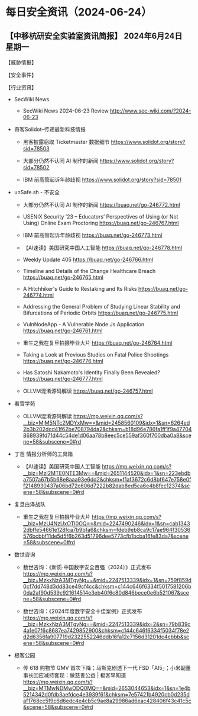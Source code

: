 # 每日安全资讯（2024-06-24）

【中移杭研安全实验室资讯简报】
2024年6月24日 星期一
---------------------------
【威胁情报】

【安全事件】

【行业资讯】

- SecWiki News
  - SecWiki News 2024-06-23 Review
http://www.sec-wiki.com/?2024-06-23

- 奇客Solidot–传递最新科技情报
  - 黑客披露窃取 Ticketmaster 数据细节
https://www.solidot.org/story?sid=78503

  - 大部分仍然不认同 AI 制作的新闻
https://www.solidot.org/story?sid=78502

  - IBM 前高管起诉年龄歧视
https://www.solidot.org/story?sid=78501

- unSafe.sh - 不安全
  - 大部分仍然不认同 AI 制作的新闻
https://buaq.net/go-246772.html

  - USENIX Security ’23 – Educators’ Perspectives of Using (or Not Using) Online Exam Proctoring
https://buaq.net/go-246767.html

  - IBM 前高管起诉年龄歧视
https://buaq.net/go-246773.html

  - 【AI速读】美国研究中国人工智能
https://buaq.net/go-246778.html

  - Weekly Update 405
https://buaq.net/go-246766.html

  - Timeline and Details of the Change Healthcare Breach
https://buaq.net/go-246765.html

  - A Hitchhiker's Guide to Restaking and Its Risks
https://buaq.net/go-246774.html

  - Addressing the General Problem of Studying Linear Stability and Bifurcations of Periodic Orbits
https://buaq.net/go-246775.html

  - VulnNodeApp - A Vulnerable Node.Js Application
https://buaq.net/go-246761.html

  - 重生之我在复旦拍摄毕业大片
https://buaq.net/go-246764.html

  - Taking a Look at Previous Studies on Fatal Police Shootings
https://buaq.net/go-246776.html

  - Has Satoshi Nakamoto's Identity Finally Been Revealed?
https://buaq.net/go-246777.html

  - OLLVM混淆源码解读
https://buaq.net/go-246757.html

- 看雪学苑
  - OLLVM混淆源码解读
https://mp.weixin.qq.com/s?__biz=MjM5NTc2MDYxMw==&mid=2458560109&idx=1&sn=6264ed2b3b202dcd41f62be708794da2&chksm=b18d96e786fa1ff1f9a47704868939fd71d44c54de1d06aa78b8eec5ce559af360f700dba0a8&scene=58&subscene=0#rd

- 丁爸 情报分析师的工具箱
  - 【AI速读】美国研究中国人工智能
https://mp.weixin.qq.com/s?__biz=MzI2MTE0NTE3Mw==&mid=2651144520&idx=1&sn=223ebdba7507a67b5b68e8aaa93e6dd2&chksm=f1af3672c6d8bf647e758e0ff2148930437a06bd72c606d7222b82dab8ed5ca6e4b8fec12374&scene=58&subscene=0#rd

- 复旦白泽战队
  - 重生之我在复旦拍摄毕业大片
https://mp.weixin.qq.com/s?__biz=MzU4NzUxOTI0OQ==&mid=2247490246&idx=1&sn=cab13432dbffe54661e128fca7b9bfa6&chksm=fdeb9eb8ca9c17ae964f30536576bcbbf11de5d5f6b263d51796dee5773cfb1bcba16fe83da7&scene=58&subscene=0#rd

- 数世咨询
  - 数世咨询：《新质·中国数字安全百强（2024）》正式发布
https://mp.weixin.qq.com/s?__biz=MzkxNzA3MTgyNg==&mid=2247513339&idx=1&sn=759f859d0cf7dd748d3dd83ce49cf4cc&chksm=c144c646f6334f5017581206b0da2af90d539c921614514e3eb40f6c80d846bece0e6b521067&scene=58&subscene=0#rd

  - 数世咨询：《2024年度数字安全十佳案例》正式发布
https://mp.weixin.qq.com/s?__biz=MzkxNzA3MTgyNg==&mid=2247513339&idx=2&sn=79b839c4a1e07f6c8687ea7429852900&chksm=c144c646f6334f5034f78e2d2d6356fa907719d2322552246ddb16fa12c7156d31201dc4ebbb&scene=58&subscene=0#rd

- 极客公园
  - 传 618 购物节 GMV 首次下降；马斯克剧透下一代 FSD「AI5」；小米副董事长回应减持套现：做慈善公益 | 极客早知道
https://mp.weixin.qq.com/s?__biz=MTMwNDMwODQ0MQ==&mid=2653044653&idx=1&sn=1e4b5214342d0fdb3aefdce4e3939f61&chksm=7e57421b4920cb0d235daf1768cc5f9c6d6edc4e4cb5c9ae8a29986ad6eac428406f43c41c5c&scene=58&subscene=0#rd

